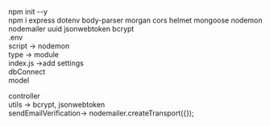 npm init --y<br/>
npm i express dotenv body-parser morgan cors helmet mongoose nodemon nodemailer uuid jsonwebtoken bcrypt <br/>
.env<br/>
script -> nodemon<br/>
type -> module<br/>
index.js ->add settings <br/>
dbConnect<br/>
model<br/>

controller <br/>
utils -> bcrypt, jsonwebtoken<br/>
sendEmailVerification-> nodemailer.createTransport({});<br/>